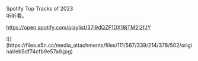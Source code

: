 <p>Spotify Top Tracks of 2023<br />听听看。</p><p><a href="https://open.spotify.com/playlist/37i9dQZF1DX18jTM2l2fJY" target="_blank" rel="nofollow noopener" translate="no"><span class="invisible">https://</span><span class="ellipsis">open.spotify.com/playlist/37i9</span><span class="invisible">dQZF1DX18jTM2l2fJY</span></a></p>
![](https://files.e5n.cc/media_attachments/files/111/567/339/214/378/502/original/eb5df74cfb9e57a9.jpg)